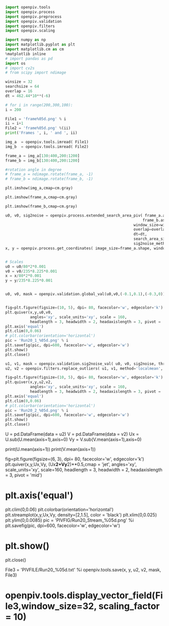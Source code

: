 ```python
import openpiv.tools
import openpiv.process
import openpiv.preprocess
import openpiv.validation
import openpiv.filters
import openpiv.scaling
```

```python
import numpy as np 
import matplotlib.pyplot as plt
import matplotlib.cm as cm
%matplotlib inline
# import pandas as pd
import os
# import cv2s
# from scipy import ndimage
```

```python
winsize = 32  
searchsize = 64  
overlap = 16  
dt = 462.44*10**(-6)
```

```python
# for i in range(200,300,100):
i = 200

File1 = 'frame%05d.png' % i
ii = i+1
File2 = 'frame%05d.png' %(ii)
print('Frames ', i, ' and ', ii)

img_a  = openpiv.tools.imread( File1)
img_b  = openpiv.tools.imread( File2)

frame_a = img_a[130:400,200:1200]
frame_b = img_b[130:400,200:1200]

#rotation angle in degree
# frame_a = ndimage.rotate(frame_a, -1)
# frame_b = ndimage.rotate(frame_b, -1)
```

```python
plt.imshow(img_a,cmap=cm.gray)
```

```python
plt.imshow(frame_a,cmap=cm.gray)
```

```python
plt.imshow(frame_b,cmap=cm.gray)
```

```python
u0, v0, sig2noise = openpiv.process.extended_search_area_piv( frame_a.astype(np.int32),
                                                             frame_b.astype(np.int32), 
                                                         window_size=winsize, 
                                                         overlap=overlap, 
                                                         dt=dt, 
                                                         search_area_size=searchsize, 
                                                         sig2noise_method='peak2peak' )
x, y = openpiv.process.get_coordinates( image_size=frame_a.shape, window_size=winsize, overlap=overlap )


# Scales 
u0 = u0/80*2*0.001
v0 = v0/235*8.225*0.001
x = x/80*2*0.001
y = y/235*8.225*0.001


u0, v0, mask = openpiv.validation.global_val(u0,v0,(-0.1,0.1),(-0.3,0))


fig=plt.figure(figsize=(10, 5), dpi= 80, facecolor='w', edgecolor='k')
plt.quiver(x,y,u0,v0,
           angles='xy', scale_units='xy', scale = 160,
           headlength = 3, headwidth = 2, headaxislength = 3, pivot = 'mid')
plt.axis('equal')
plt.clim(0,0.06)
# plt.colorbar(orientation='horizontal')
pic = 'Run20_1_%05d.png' % i
plt.savefig(pic, dpi=600, facecolor='w', edgecolor='w')
plt.show()
plt.close()
```

```python
u1, v1, mask = openpiv.validation.sig2noise_val( u0, v0, sig2noise, threshold =1.3)
u2, v2 = openpiv.filters.replace_outliers( u1, v1, method='localmean', max_iter=100, kernel_size=1)

fig=plt.figure(figsize=(10, 5), dpi= 80, facecolor='w', edgecolor='k')
plt.quiver(x,y,u2,v2,
           angles='xy', scale_units='xy', scale = 160,
           headlength = 3, headwidth = 2, headaxislength = 3, pivot = 'mid')
plt.axis('equal')
plt.clim(0,0.06)
# plt.colorbar(orientation='horizontal')
pic = 'Run20_2_%05d.png' % i
plt.savefig(pic, dpi=600, facecolor='w', edgecolor='w')
plt.show()
plt.close()
```

<!-- #raw -->
U = pd.DataFrame(data = u2)
V = pd.DataFrame(data = v2)
Ux = U.sub(U.mean(axis=1),axis=0)
Vy = V.sub(V.mean(axis=1),axis=0)

print(U.mean(axis=1))
print(V.mean(axis=1))

fig=plt.figure(figsize=(6, 3), dpi= 80, facecolor='w', edgecolor='k')
plt.quiver(x,y,Ux,Vy,
           (Ux**2+Vy**2)**0.5,cmap = 'jet',
           angles='xy', scale_units='xy', scale=160,
           headlength = 3, headwidth = 2, headaxislength = 3, pivot = 'mid')
# plt.axis('equal')
plt.clim(0,0.06)
plt.colorbar(orientation='horizontal')
plt.streamplot(x,y,Ux,Vy,
               density=[2,1.5],
               color = 'black')
plt.xlim(0,0.025)
plt.ylim(0,0.0085)
pic = 'PIVFIG/Run20_Stream_%05d.png' %i
plt.savefig(pic, dpi=600, facecolor='w', edgecolor='w')
# plt.show()
plt.close()


File3 = 'PIVFILE/Run20_%05d.txt' %i
openpiv.tools.save(x, y, u2, v2, mask, File3)
# openpiv.tools.display_vector_field(File3,window_size=32, scaling_factor = 10)
<!-- #endraw -->

```python

```
